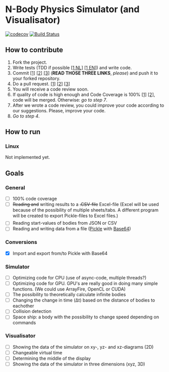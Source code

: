 # N-Body Physics Simulator (and Visualisator)
[![codecov](https://codecov.io/gh/N-BodyPhysicsSimulator/main/branch/master/graph/badge.svg)](https://codecov.io/gh/N-BodyPhysicsSimulator/main)
[![Build Status](https://travis-ci.org/N-BodyPhysicsSimulator/Main.svg?branch=master)](https://travis-ci.org/N-BodyPhysicsSimulator/Main)
## How to contribute

1. Fork the project.
2. Write tests (TDD if possible [[1 NL]](https://nl.wikipedia.org/wiki/Test-driven_development) [[1 EN]](https://en.wikipedia.org/wiki/Test-driven_development)) and write code.
3. Commit [[1]](http://chris.beams.io/posts/git-commit/) [[2]](https://github.com/erlang/otp/wiki/writing-good-commit-messages) [[3]](https://robots.thoughtbot.com/5-useful-tips-for-a-better-commit-message) (**READ THOSE THREE LINKS**, *please*) and push it to your forked repository. 
4. Do a pull request. [[1]](https://yangsu.github.io/pull-request-tutorial/) [[2]](https://help.github.com/articles/using-pull-requests/) [[3]](https://help.github.com/articles/creating-a-pull-request/)
5. You will receive a code review soon.
6. If quality of code is high enough and Code Coverage is 100% [[1]](https://en.wikipedia.org/wiki/Code_coverage)  [[2]](http://stackoverflow.com/questions/195008/what-is-code-coverage-and-how-do-you-measure-it), code will be merged. Otherwise: *go to step 7*.
7. After we wrote a code review, you could improve your code according to our suggestions. Please, improve your code.
8. *Go to step 4*.

## How to run
### Linux
Not implemented yet.

## Goals

### General
- [ ] 100% code coverage
- [ ] <del>Reading and</del> writing results to a <del>.CSV-file</del> Excel-file (Excel will be used because of the possibility of multiple sheets/tabs. A different program will be created to export Pickle-files to Excel files.)
- [ ] Reading start-values of bodies from JSON or CSV
- [ ] Reading and writing data from a file ([Pickle](https://docs.python.org/3/library/pickle.html) with [Base64](https://docs.python.org/3/library/base64.html))

### Conversions
- [x] Import and export from/to Pickle with Base64

### Simulator
- [ ] Optimizing code for CPU (use of async-code, multiple threads?)
- [ ] Optimizing code for GPU. GPU's are really good in doing many simple functions. (We could use ArrayFire, OpenCL or CUDA)
- [ ] The possibility to theoretically calculate infinite bodies
- [ ] Changing the change in time (Δt) based on the distance of bodies to eachother
- [ ] Collision detection
- [ ] Space ship: a body with the possibility to change speed depending on commands

### Visualisator
- [ ] Showing the data of the simulator on xy-, yz- and xz-diagrams (2D)
- [ ] Changeable virtual time
- [ ] Determining the middle of the display
- [ ] Showing the data of the simulator in three dimensions (xyz, 3D)

